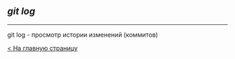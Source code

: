 ## ***git log***
---
git log - просмотр истории изменений (коммитов)

[< На главную страницу](readme.md)
